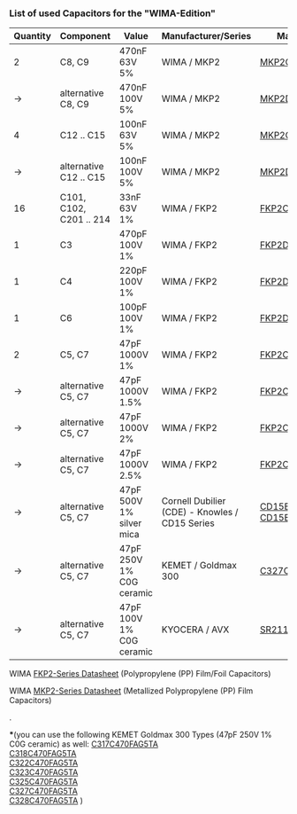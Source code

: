 ### List of used Capacitors for the "WIMA-Edition"  
  
  
Quantity | Component | Value | Manufacturer/Series | Manuf.-Type | Vendor | Vendor-Art.-No
-------- | -------- | -------- | -------- | -------- | -------- | --------
2 | C8, C9 | 470nF 63V 5%  | WIMA / MKP2 | [MKP2C034701M00J](https://octopart.com/search?q=MKP2C034701M00J)   | ? | ?  
-> | alternative C8, C9 | 470nF 100V 5%  | WIMA / MKP2 | [MKP2D034701M00J](https://octopart.com/search?q=MKP2D034701M00J) | Mouser | [505-MKP2D034701MJSSD](https://eu.mouser.com/ProductDetail/WIMA/MKP2D034701M00JSSD?qs=RB4whv9F6rz11gXdVVfF6w%3D%3D)
4 | C12 .. C15 | 100nF 63V 5%  | WIMA / MKP2 | [MKP2C031001F00J](https://octopart.com/search?q=MKP2C031001F00J) | Mouser | [505-MKP2C031001F00JS](https://eu.mouser.com/ProductDetail/WIMA/MKP2C031001F00JSSD?qs=iPPgFPFs9PMcd%252BYU%252BMRHkw%3D%3D)
-> | alternative C12 .. C15 | 100nF 100V 5%  | WIMA / MKP2 | [MKP2D031001F00J](https://octopart.com/search?q=MKP2D031001F00J) | Mouser | [505-MKP2D031001FJI00](https://eu.mouser.com/ProductDetail/WIMA/MKP2D031001F00JI00?qs=sJjjjplDs9u1SRmPcC2duw%3D%3D)
16 | C101, C102, C201 .. 214 | 33nF 63V 1% | WIMA / FKP2 | [FKP2C023301L00E](https://octopart.com/search?q=FKP2C023301L00E) | buerklin.com | [42D8428](https://www.buerklin.com/en/p/wima/film-capacitors/fkp2c023301l00essd/42D8428/)
1 | C3 | 470pF 100V 1% | WIMA / FKP2 | [FKP2D004701D00E](https://octopart.com/search?q=FKP2D004701D00E) | buerklin.com | [42D8438](https://www.buerklin.com/en/p/wima/film-capacitors/fkp2d004701d00essd/42D8438/)
1 | C4 | 220pF 100V 1% | WIMA / FKP2 | [FKP2D002201D00E](https://octopart.com/search?q=FKP2D002201D00E) | buerklin.com | [42D8434](https://www.buerklin.com/en/p/wima/film-capacitors/fkp2d002201d00essd/42D8434/)
1 | C6 | 100pF 100V 1% | WIMA / FKP2 | [FKP2D001001D00E](https://octopart.com/search?q=FKP2D001001D00E) | buerklin.com | [42D8430](https://www.buerklin.com/en/p/wima/film-capacitors/fkp2d001001d00essd/42D8430/)
2 | C5, C7 | 47pF 1000V 1% | WIMA / FKP2 | [FKP2O100471D00E](https://octopart.com/search?q=FKP2O100471D00E) | ? | ?
-> | alternative C5, C7 | 47pF 1000V 1.5% | WIMA / FKP2 | [FKP2O100471D00F](https://octopart.com/search?q=FKP2O100471D00F) | ? | ? 
-> | alternative C5, C7 | 47pF 1000V 2% | WIMA / FKP2 | [FKP2O100471D00G](https://octopart.com/search?q=FKP2O100471D00G) | ? | ?
-> | alternative C5, C7 | 47pF 1000V 2.5% | WIMA / FKP2 | [FKP2O100471D00H](https://octopart.com/search?q=FKP2O100471D00H) | Mouser | [505-FKP2O10471D0HO0](https://eu.mouser.com/ProductDetail/WIMA/FKP2O100471D00HO00?qs=WI052HLiD5gTYAbXe%2FIo1g%3D%3D)
-> | alternative C5, C7 | 47pF 500V 1% silver mica | Cornell Dubilier (CDE) - Knowles / CD15 Series | [CD15ED470DO3F](https://octopart.com/search?q=CD15ED470DO3F)<br>[CD15ED470FO3](https://octopart.com/search?q=CD15ED470FO3) | Farnell<br>Mouser| [1264876](https://de.farnell.com/en-DE/cornell-dubilier/cd15ed470do3f/cap-47pf-500v-1-through-hole/dp/1264876)<br>[5982-15F-500V47](https://www.mouser.de/ProductDetail/Cornell-Dubilier-CDE/CD15ED470FO3?qs=9iVfQKk8ifFmXLRqX5bCNQ%3D%3D)
-> | alternative C5, C7 | 47pF 250V 1% C0G ceramic | KEMET / Goldmax 300 | [C327C470FAG5TA](https://octopart.com/search?q=C327C470FAG5TA)**\*** | Mouser | [80-C327C470FAG5TA](https://www.mouser.de/ProductDetail/KEMET/C327C470FAG5TA?qs=h3%2Fj8evtlm1OqcZUJ%2F%2FGqA%3D%3D)
-> | alternative C5, C7 | 47pF 100V 1% C0G ceramic| KYOCERA / AVX | [SR211A470FAA](https://octopart.com/search?q=SR211A470FAA) | Mouser | [581-SR211A470FAA](https://www.mouser.de/ProductDetail/KYOCERA-AVX/SR211A470FAA?qs=k4kUdCzLgS5qmJCMYEwoiw%3D%3D)

WIMA [FKP2-Series Datasheet](https://github.com/analoghifi/capacitors/blob/main/audio%20and%20filter%20capacitors/docs/datasheets/kp/WIMA_FKP_2__NEW_ROHS__EN.pdf) (Polypropylene (PP) Film/Foil Capacitors)  

WIMA [MKP2-Series Datasheet](https://github.com/analoghifi/capacitors/blob/main/audio%20and%20filter%20capacitors/docs/datasheets/mkp/e_WIMA_MKP_2.pdf) (Metallized Polypropylene (PP) Film Capacitors)  
  
.  
  
**\***(you can use the following KEMET Goldmax 300 Types (47pF 250V 1% C0G ceramic) as well:
[C317C470FAG5TA](https://octopart.com/search?q=C317C470FAG5TA)  
[C318C470FAG5TA](https://octopart.com/search?q=C318C470FAG5TA)  
[C322C470FAG5TA](https://octopart.com/search?q=C322C470FAG5TA)  
[C323C470FAG5TA](https://octopart.com/search?q=C323C470FAG5TA)  
[C325C470FAG5TA](https://octopart.com/search?q=C325C470FAG5TA)  
[C327C470FAG5TA](https://octopart.com/search?q=C327C470FAG5TA)  
[C328C470FAG5TA](https://octopart.com/search?q=C328C470FAG5TA)  )  



